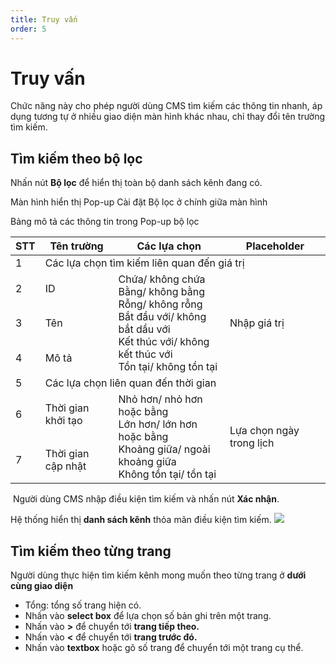```yaml
---
title: Truy vấn
order: 5
---
```


# Truy vấn

Chức năng này cho phép người dùng CMS tìm kiếm các thông tin nhanh, áp dụng tương tự ở nhiều giao diện màn hình khác nhau, chỉ thay đổi tên trường tìm kiếm.

## Tìm kiếm theo bộ lọc

Nhấn nút **Bộ lọc** để hiển thị toàn bộ danh sách kênh đang có.

Màn hình hiển thị Pop-up Cài đặt Bộ lọc ở chính giữa màn hình

<!-- ![]()  -->

Bảng mô tả các thông tin trong Pop-up bộ lọc

<table class="tg">
<thead>
  <tr>
    <th class="tg-0lax" style="font-weight:bold">STT</th>
    <th class="tg-0lax" style="font-weight:bold">Tên trường</th>
    <th class="tg-0lax" style="font-weight:bold">Các lựa chọn</th>
    <th class="tg-0lax" style="font-weight:bold">Placeholder</th>
  </tr>
</thead>
<tbody>
  <tr>
    <td class="tg-0lax">1</td>
    <td class="tg-0lax" colspan="3">Các lựa chọn tìm kiếm liên quan đến giá trị</td>
  </tr>
  <tr>
    <td class="tg-0lax">2</td>
    <td class="tg-0lax">ID</td>
    <td class="tg-0lax" rowspan="3">Chứa/ không chứa<br>Bằng/ không bằng<br>Rỗng/ không rỗng<br>Bắt đầu với/ không bắt dầu với<br>Kết thúc với/ không kết thúc với<br>Tồn tại/ không tồn tại</td>
    <td class="tg-0lax" rowspan="3">Nhập giá trị</td>
  </tr>
  <tr>
    <td class="tg-0lax">3</td>
    <td class="tg-0lax">Tên </td>
  </tr>
  <tr>
    <td class="tg-0lax">4</td>
    <td class="tg-0lax">Mô tả</td>
  </tr>
  <tr>
    <td class="tg-0lax">5</td>
    <td class="tg-0lax" colspan="3">Các lựa chọn liên quan đến thời gian</td>
  </tr>
  <tr>
    <td class="tg-0lax">6</td>
    <td class="tg-0lax">Thời gian khởi tạo</td>
    <td class="tg-0lax" rowspan="2">Nhỏ hơn/ nhỏ hơn hoặc bằng<br>Lớn hơn/ lớn hơn hoặc bằng <br>Khoảng giữa/ ngoài khoảng giữa<br>Không tồn tại/ tồn tại</td>
    <td class="tg-0lax" rowspan="2">Lựa chọn ngày trong lịch</td>
  </tr>
  <tr>
    <td class="tg-0lax">7</td>
    <td class="tg-0lax">Thời gian cập nhật</td>
  </tr>
</tbody>
</table>

​	Người dùng CMS nhập điều kiện tìm kiếm và nhấn nút **Xác nhận**.

Hệ thống hiển thị **danh sách kênh** thỏa mãn điều kiện tìm kiếm.
![](/images/lrm/list/channel-lrm-filter.png)

## Tìm kiếm theo từng trang

Người dùng thực hiện tìm kiếm kênh mong muốn theo từng trang ở **dưới cùng giao diện**

<!-- ![]() -->

- Tổng: tổng số trang hiện có.
- Nhấn vào **select box** để lựa chọn số bản ghi trên một trang.
- Nhấn vào **>** để chuyển tới **trang tiếp theo.**
- Nhấn vào **<** để chuyển tới **trang trước đó.**
- Nhấn vào **textbox** hoặc gõ số trang để chuyển tới một trang cụ thể.
